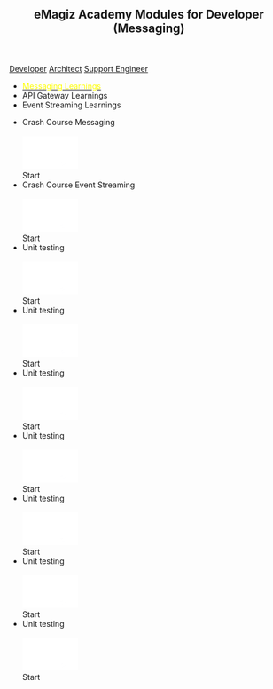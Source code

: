 <h2 align="center">eMagiz Academy Modules for Developer (Messaging)</h2>

<div class="sidenav">
</br>
</br>
  <a href="../../docs/microlearning/index-crashcourse-messaging">Developer</a>
  <a href="#">Architect</a>
  <a href="#">Support Engineer</a>
</div>



<div>
	<ul class="modulenavicont">
		<li class="modulenaviitem3"><a href="http://localhost:3000/docs/microlearning/index-modules"><font color=#ffffff">Messaging Learnings</font></a></li>
		<li class="modulenaviitem3"><a align="center">API Gateway Learnings</a></li>
		<li class="modulenaviitem3"><a align="center">Event Streaming Learnings</a></li>	
	</ul>
</div>


<div>
	<ul class="modulecont">
	<li class="moduleitem">
		<div class="moduleitemgreen">Crash Course Messaging</div>
		<div class="moduleitemdetail">
			<div></br><a align="center"><img src="../../img/microlearning/Logo_eMagiz_wit.png"></br><modbutton class="button" onclick="window.location.href='../../docs/microlearning/index-crashcourse-messaging';">Start</modbutton></a></div>
		</div>
	</li>
	<li class="moduleitem">
		<div class="moduleitemgreen">Crash Course Event Streaming</div>
		<div class="moduleitemdetail">
			<div></br><a align="center"><img src="../../img/microlearning/Logo_eMagiz_wit.png"></br><modbutton class="button" onclick="window.location.href='./../docs/microlearning/index-crashcourse-eventstreaming';">Start</modbutton></a></div>
		</div>
	</li>
	<li class="moduleitem">
		<div class="moduleitemgreen">Unit testing</div>
		<div class="moduleitemdetail">
			<div></br><a align="center"><img src="../../img/microlearning/Logo_eMagiz_wit.png"></br><modbutton class="button" onclick="window.location.href='./../docs/microlearning/index-unit-testing-in-emagiz';">Start</modbutton></a></div>
		</div>
	</li>
	<li class="moduleitem">
		<div class="moduleitemgreen">Unit testing</div>
		<div class="moduleitemdetail">
			<div></br><a align="center"><img src="../../img/microlearning/Logo_eMagiz_wit.png"></br><modbutton class="button" onclick="window.location.href='./../docs/microlearning/index-unit-testing-in-emagiz';">Start</modbutton></a></div>
		</div>
	</li>
	<li class="moduleitem">
		<div class="moduleitemblue">Unit testing</div>
		<div class="moduleitemdetail">
			<div></br><a align="center"><img src="../../img/microlearning/Logo_eMagiz_wit.png"></br><modbutton class="button" onclick="window.location.href='./../docs/microlearning/index-unit-testing-in-emagiz';">Start</modbutton></a></div>
		</div>
	</li>
	<li class="moduleitem">
		<div class="moduleitemblue">Unit testing</div>
		<div class="moduleitemdetail">
			<div></br><a align="right"><img src="../../img/microlearning/Logo_eMagiz_wit.png"></br><modbutton class="button" onclick="window.location.href='./../docs/microlearning/index-unit-testing-in-emagiz';">Start</modbutton></a></div>
		</div>
	</li>
	<li class="moduleitem">
		<div class="moduleitempurple">Unit testing</div>
		<div class="moduleitemdetail">
			<div></br><a align="center"><img src="../../img/microlearning/Logo_eMagiz_wit.png"></br><modbutton class="button" onclick="window.location.href='./../docs/microlearning/index-unit-testing-in-emagiz';">Start</modbutton></a></div>
		</div>
	</li>
	<li class="moduleitem">
		<div class="moduleitempurple">Unit testing</div>
		<div class="moduleitemdetail">
			<div></br><a align="center"><img src="../../img/microlearning/Logo_eMagiz_wit.png"></br><modbutton class="button" onclick="window.location.href='./../docs/microlearning/index-unit-testing-in-emagiz';">Start</modbutton></a></div>
		</div>
	</li>
	<li class="moduleitem">
		<div class="moduleitemdarkgreen">Unit testing</div>
		<div class="moduleitemdetail">
			<div></br><a align="center"><img src="../../img/microlearning/Logo_eMagiz_wit.png"></br><modbutton class="button" onclick="window.location.href='./../docs/microlearning/index-unit-testing-in-emagiz';">Start</modbutton></a></div>
		</div>
	</li>
	</ul>
</div>




